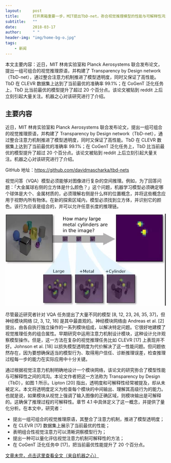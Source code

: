 ```yaml
---
layout:     post
title:      打开黑箱重要一步，MIT提出TbD-net，弥合视觉推理模型的性能与可解释性鸿沟
subtitle:   ""
date:       2018-03-17
author:     " "
header-img: "img/home-bg-o.jpg"
tags:
    - 新闻
---
```


本文主要内容：近日，MIT 林肯实验室和 Planck Aerosystems 联合发布论文，提出一组可组合的视觉推理原语，并构建了 Transparency by Design network（TbD-net），通过整合注意力机制推进了模型透明度，同时又保证了高性能。TbD 在 CLEVR 数据集上达到了当前最优的准确率 99.1%；在 CoGenT 泛化任务上，TbD 比当前最优的模型提升了超过 20 个百分点。该论文被贴到 reddit 上后立刻引起大量关注。机器之心对该研究进行了介绍。




<!-- more -->

## 主要内容

近日，MIT 林肯实验室和 Planck Aerosystems 联合发布论文，提出一组可组合的视觉推理原语，并构建了 Transparency by Design network（TbD-net），通过整合注意力机制推进了模型透明度，同时又保证了高性能。TbD 在 CLEVR 数据集上达到了当前最优的准确率 99.1%；在 CoGenT 泛化任务上，TbD 比当前最优的模型提升了超过 20 个百分点。该论文被贴到 reddit 上后立刻引起大量关注。机器之心对该研究进行了介绍。

GitHub 地址：https://github.com/davidmascharka/tbd-nets

视觉问答（VQA）模型必须能够对图像进行复杂的空间推理。例如，为了回答问题：「大金属球右侧的立方体是什么颜色？」这个问题，机器学习模型必须确定哪个球体是大个、金属材质的，必须理解右侧是什么样的位置概念，并将这些概念应用于视野内所有物体。在新的探索区域内，模型必须找到立方体，并识别它的颜色。该行为应该是组合的，并可以允许任意长度的推理链。

![images](/images\news\2018-3-17-heixiang.jpg)

尽管最近研究者针对 VQA 任务提出了大量不同的模型 [8, 12, 23, 26, 35, 37]，但神经模块网络 [2, 3, 12, 18] 是其中最直观的。神经模块网络由 Andreas et al. [2] 提出，由各自执行独立操作的一系列模块组成，以解决特定问题。它很好地建模了视觉推理任务的组合属性。早期研究中运用注意力机制设计模块，这种设计允许观察模型操作。但是，这一方法在复杂的视觉推理任务比如 CLEVR [17] 上表现并不好。Johnson et al. [18] 以损失模型透明度为代价解决了这一性能问题。但问题依然存在，因为要想确保适当的模型行为、取得用户信任、诊断推理误差，检查推理过程每一步的能力在实际应用中十分关键。

通过根据视觉注意力机制明确地设计一个模块网络，该论文的研究弥合了模型性能与可解释性之间的鸿沟。本论文作者把这一方法称为 Transparency by Design（TbD），如图 1 所示。Lipton [20] 指出，透明度和可解释性经常被提及，却从未被定义。本文将透明度定义为检查每个模块的中间输出、理解其高级行为的能力。也就是说，如果模块从视觉上强调了输入图像的正确区域，则模块输出是可解释的。这确保了推理过程的可解释性。章节 4.1 中具体定义了这一概念，并提供了量化分析。在本文中，研究者：


- 提出一组可组合的视觉推理原语，其整合了注意力机制，推进了模型透明度；
- 在 CLEVR [17] 数据集上展示了当前最优的性能；
- 表明组合性视觉注意力可以清晰洞察模型行为；
- 提出一种可以量化评估视觉注意力机制可解释性的方法；
- 在 CoGenT 泛化任务中 [17]，把当前最优性能提升了 20 个百分点。

[文章未完，点击这里查看全文（来自机器之心）](http://mp.weixin.qq.com/s/210l9K94KMqtJtqbrZ-mgg)